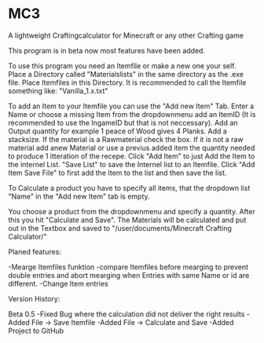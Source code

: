 # MC3
A lightweight Craftingcalculator for Minecraft or any other Crafting game

This program is in beta now most features have been added.

To use this program you need an Itemfile or make a new one your self. Place a Directory called "Materialslists" in the same directory as the .exe file. Place Itemfiles in this Directory. It is recommended to call the Itemfile something like: "Vanilla_1.x.txt"

To add an Item to your Itemfile you can use the "Add new Item" Tab. Enter a Name or choose a missing Item from the dropdownmenu add an ItemID (It is recommended to use the IngameID but that is not neccessary). Add an Output quantity for example 1 peace of Wood gives 4 Planks. Add a stacksize. If the material is a Rawmaterial check the box. If it is not a raw material add anew Material or use a previus added item the quantity needed to produce 1 itteration of the recepe. Click "Add Item" to just Add the Item to the internel List. "Save List" to save the Internel list to an Itemfile. Click "Add Item Save File" to first add the Item to the list and then save the list.

To Calculate a product you have to specify all items, that the dropdown list "Name" in the "Add new Item" tab is empty.

You choose a product from the dropdownmenu and specify a quantity. After this you hit "Calculate and Save". The Materials will be calculated and put out in the Textbox and saved to "/user/documents/Minecraft Crafting Calculator/<quantity><Itemname>"


Planed features:

-Mearge Itemfiles funktion
-compare Itemfiles before mearging to prevent double entries and abort mearging when Entries with same Name or id are different.
-Change Item entries



Version History:

Beta 0.5
-Fixed Bug where the calculation did not deliver the right results
-Added File -> Save Itemfile
-Added File -> Calculate and Save
-Added Project to GitHub
